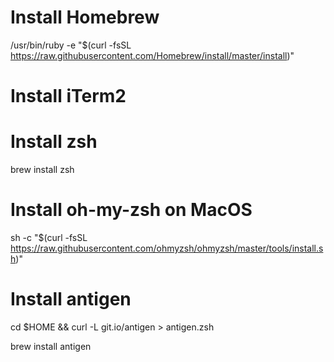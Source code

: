 # Install Homebrew

/usr/bin/ruby -e "$(curl -fsSL https://raw.githubusercontent.com/Homebrew/install/master/install)"

# Install iTerm2

# Install zsh

brew install zsh

# Install oh-my-zsh on MacOS

sh -c "$(curl -fsSL https://raw.githubusercontent.com/ohmyzsh/ohmyzsh/master/tools/install.sh)"

# Install antigen

cd $HOME && curl -L git.io/antigen > antigen.zsh

brew install antigen
